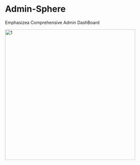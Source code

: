 # Admin-Sphere
Emphasizea Comprehensive Admin DashBoard


<img width="428" alt="1" src="https://github.com/user-attachments/assets/9f4873bd-defa-4e2e-bf60-a382c20eace4" />










